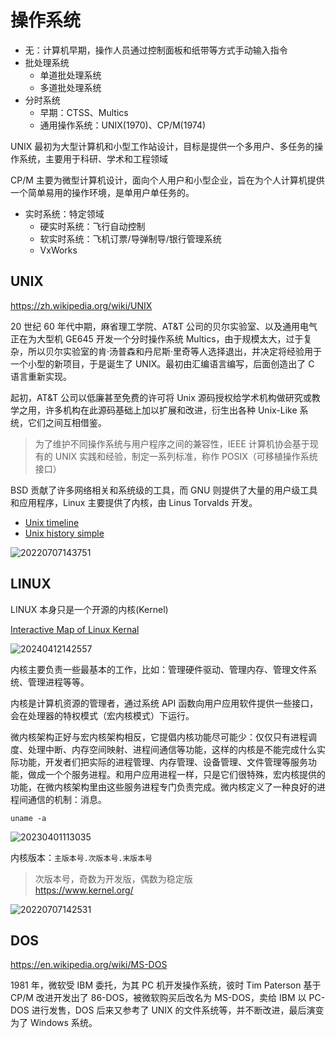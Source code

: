 # 操作系统

- 无：计算机早期，操作人员通过控制面板和纸带等方式手动输入指令
- 批处理系统
    - 单道批处理系统
    - 多道批处理系统
- 分时系统
    - 早期：CTSS、Multics
    - 通用操作系统：UNIX(1970)、CP/M(1974)

UNIX 最初为大型计算机和小型工作站设计，目标是提供一个多用户、多任务的操作系统，主要用于科研、学术和工程领域

CP/M 主要为微型计算机设计，面向个人用户和小型企业，旨在为个人计算机提供一个简单易用的操作环境，是单用户单任务的。

- 实时系统：特定领域
    - 硬实时系统：飞行自动控制
    - 软实时系统：飞机订票/导弹制导/银行管理系统
    - VxWorks

## UNIX

<https://zh.wikipedia.org/wiki/UNIX>

20 世纪 60 年代中期，麻省理工学院、AT&T 公司的贝尔实验室、以及通用电气正在为大型机 GE645 开发一个分时操作系统 Multics，由于规模太大，过于复杂，所以贝尔实验室的肯·汤普森和丹尼斯·里奇等人选择退出，并决定将经验用于一个小型的新项目，于是诞生了 UNIX。最初由汇编语言编写，后面创造出了 C 语言重新实现。

起初，AT&T 公司以低廉甚至免费的许可将 Unix 源码授权给学术机构做研究或教学之用，许多机构在此源码基础上加以扩展和改进，衍生出各种 Unix-Like 系统，它们之间互相借鉴。

> 为了维护不同操作系统与用户程序之间的兼容性，IEEE 计算机协会基于现有的 UNIX 实践和经验，制定一系列标准，称作 POSIX（可移植操作系统接口）

BSD 贡献了许多网络相关和系统级的工具，而 GNU 则提供了大量的用户级工具和应用程序，Linux 主要提供了内核，由 Linus Torvalds 开发。

- [Unix timeline](https://commons.wikimedia.org/wiki/File:Unix_timeline.en.svg#/media/File:Unix_timeline.en.svg)
- [Unix history simple](https://zh.wikipedia.org/wiki/File:Unix_history-simple.svg)

![20220707143751](http://image.zuoright.com/20220707143751.png)

## LINUX

LINUX 本身只是一个开源的内核(Kernel)

[Interactive Map of Linux Kernal](https://makelinux.github.io/kernel/map/)

![20240412142557](https://image.zuoright.com/20240412142557.png)

内核主要负责一些最基本的工作，比如：管理硬件驱动、管理内存、管理文件系统、管理进程等等。

内核是计算机资源的管理者，通过系统 API 函数向用户应用软件提供一些接口，会在处理器的特权模式（宏内核模式）下运行。

微内核架构正好与宏内核架构相反，它提倡内核功能尽可能少：仅仅只有进程调度、处理中断、内存空间映射、进程间通信等功能，这样的内核是不能完成什么实际功能，开发者们把实际的进程管理、内存管理、设备管理、文件管理等服务功能，做成一个个服务进程。和用户应用进程一样，只是它们很特殊，宏内核提供的功能，在微内核架构里由这些服务进程专门负责完成。微内核定义了一种良好的进程间通信的机制：消息。

`uname -a`

![20230401113035](http://image.zuoright.com/20230401113035.png)

内核版本：`主版本号.次版本号.末版本号`

> 次版本号，奇数为开发版，偶数为稳定版  
> <https://www.kernel.org/>

![20220707142531](http://image.zuoright.com/20220707142531.png)

## DOS

<https://en.wikipedia.org/wiki/MS-DOS>

1981 年，微软受 IBM 委托，为其 PC 机开发操作系统，彼时 Tim Paterson 基于 CP/M 改进开发出了 86-DOS，被微软购买后改名为 MS-DOS，卖给 IBM 以 PC-DOS 进行发售，DOS 后来又参考了 UNIX 的文件系统等，并不断改进，最后演变为了 Windows 系统。

